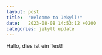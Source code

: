 ```yaml
---
layout: post
title:  "Welcome to Jekyll!"
date:   2023-08-08 14:53:12 +0200
categories: jekyll update
---
```


Hallo, dies ist ein Test!
